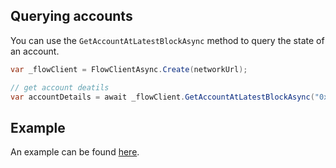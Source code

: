 ## Querying accounts

You can use the `GetAccountAtLatestBlockAsync` method to query the state of an account.

```csharp
var _flowClient = FlowClientAsync.Create(networkUrl);

// get account deatils
var accountDetails = await _flowClient.GetAccountAtLatestBlockAsync("0xAddress".FromHexToByteString());
```
## Example

An example can be found [here](https://github.com/tyronbrand/flow.net/blob/main/examples/Flow.Net.Examples/DeployUpdateDeleteContractExample.cs).
